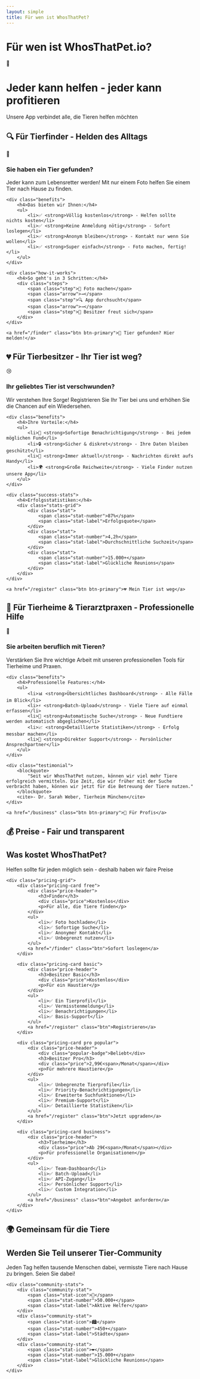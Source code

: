 ```yaml
---
layout: simple
title: Für wen ist WhosThatPet?
---
```


# Für wen ist WhosThatPet.io? 

<div class="hero">
    <div class="hero-logo">👥</div>
    <h1>Jeder kann helfen - jeder kann profitieren</h1>
    <p>Unsere App verbindet alle, die Tieren helfen möchten</p>
</div>

## 🔍 Für Tierfinder - Helden des Alltags

<div class="role-card">
    <div class="role-icon">🦸</div>
    <h3>Sie haben ein Tier gefunden?</h3>
    <p>Jeder kann zum Lebensretter werden! Mit nur einem Foto helfen Sie einem Tier nach Hause zu finden.</p>
    
    <div class="benefits">
        <h4>Das bieten wir Ihnen:</h4>
        <ul>
            <li>✅ <strong>Völlig kostenlos</strong> - Helfen sollte nichts kosten</li>
            <li>✅ <strong>Keine Anmeldung nötig</strong> - Sofort loslegen</li>
            <li>✅ <strong>Anonym bleiben</strong> - Kontakt nur wenn Sie wollen</li>
            <li>✅ <strong>Super einfach</strong> - Foto machen, fertig!</li>
        </ul>
    </div>
    
    <div class="how-it-works">
        <h4>So geht's in 3 Schritten:</h4>
        <div class="steps">
            <span class="step">📸 Foto machen</span>
            <span class="arrow">→</span>
            <span class="step">🔍 App durchsucht</span>
            <span class="arrow">→</span>
            <span class="step">💌 Besitzer freut sich</span>
        </div>
    </div>
    
    <a href="/finder" class="btn btn-primary">🐾 Tier gefunden? Hier melden!</a>
</div>

## 💔 Für Tierbesitzer - Ihr Tier ist weg?

<div class="role-card">
    <div class="role-icon">😢</div>
    <h3>Ihr geliebtes Tier ist verschwunden?</h3>
    <p>Wir verstehen Ihre Sorge! Registrieren Sie Ihr Tier bei uns und erhöhen Sie die Chancen auf ein Wiedersehen.</p>
    
    <div class="benefits">
        <h4>Ihre Vorteile:</h4>
        <ul>
            <li>🚨 <strong>Sofortige Benachrichtigung</strong> - Bei jedem möglichen Fund</li>
            <li>🔒 <strong>Sicher & diskret</strong> - Ihre Daten bleiben geschützt</li>
            <li>📱 <strong>Immer aktuell</strong> - Nachrichten direkt aufs Handy</li>
            <li>🌍 <strong>Große Reichweite</strong> - Viele Finder nutzen unsere App</li>
        </ul>
    </div>
    
    <div class="success-stats">
        <h4>Erfolgsstatistiken:</h4>
        <div class="stats-grid">
            <div class="stat">
                <span class="stat-number">87%</span>
                <span class="stat-label">Erfolgsquote</span>
            </div>
            <div class="stat">
                <span class="stat-number">4,2h</span>
                <span class="stat-label">Durchschnittliche Suchzeit</span>
            </div>
            <div class="stat">
                <span class="stat-number">15.000+</span>
                <span class="stat-label">Glückliche Reunions</span>
            </div>
        </div>
    </div>
    
    <a href="/register" class="btn btn-primary">💔 Mein Tier ist weg</a>
</div>

## 🏥 Für Tierheime & Tierarztpraxen - Professionelle Hilfe

<div class="role-card">
    <div class="role-icon">🏥</div>
    <h3>Sie arbeiten beruflich mit Tieren?</h3>
    <p>Verstärken Sie Ihre wichtige Arbeit mit unseren professionellen Tools für Tierheime und Praxen.</p>
    
    <div class="benefits">
        <h4>Professionelle Features:</h4>
        <ul>
            <li>📊 <strong>Übersichtliches Dashboard</strong> - Alle Fälle im Blick</li>
            <li>⚡ <strong>Batch-Upload</strong> - Viele Tiere auf einmal erfassen</li>
            <li>🔄 <strong>Automatische Suche</strong> - Neue Fundtiere werden automatisch abgeglichen</li>
            <li>📈 <strong>Detaillierte Statistiken</strong> - Erfolg messbar machen</li>
            <li>💬 <strong>Direkter Support</strong> - Persönlicher Ansprechpartner</li>
        </ul>
    </div>
    
    <div class="testimonial">
        <blockquote>
            "Seit wir WhosThatPet nutzen, können wir viel mehr Tiere erfolgreich vermitteln. Die Zeit, die wir früher mit der Suche verbracht haben, können wir jetzt für die Betreuung der Tiere nutzen."
        </blockquote>
        <cite>- Dr. Sarah Weber, Tierheim München</cite>
    </div>
    
    <a href="/business" class="btn btn-primary">🏥 Für Profis</a>
</div>

## 💰 Preise - Fair und transparent

<div class="pricing-section">
    <h2>Was kostet WhosThatPet?</h2>
    <p>Helfen sollte für jeden möglich sein - deshalb haben wir faire Preise</p>
    
    <div class="pricing-grid">
        <div class="pricing-card free">
            <div class="price-header">
                <h3>Finder</h3>
                <div class="price">Kostenlos</div>
                <p>Für alle, die Tiere finden</p>
            </div>
            <ul>
                <li>✅ Foto hochladen</li>
                <li>✅ Sofortige Suche</li>
                <li>✅ Anonymer Kontakt</li>
                <li>✅ Unbegrenzt nutzen</li>
            </ul>
            <a href="/finder" class="btn">Sofort loslegen</a>
        </div>
        
        <div class="pricing-card basic">
            <div class="price-header">
                <h3>Besitzer Basic</h3>
                <div class="price">Kostenlos</div>
                <p>Für ein Haustier</p>
            </div>
            <ul>
                <li>✅ Ein Tierprofil</li>
                <li>✅ Vermisstenmeldung</li>
                <li>✅ Benachrichtigungen</li>
                <li>✅ Basis-Support</li>
            </ul>
            <a href="/register" class="btn">Registrieren</a>
        </div>
        
        <div class="pricing-card pro popular">
            <div class="price-header">
                <div class="popular-badge">Beliebt</div>
                <h3>Besitzer Pro</h3>
                <div class="price">2,99€<span>/Monat</span></div>
                <p>Für mehrere Haustiere</p>
            </div>
            <ul>
                <li>✅ Unbegrenzte Tierprofile</li>
                <li>✅ Priority-Benachrichtigungen</li>
                <li>✅ Erweiterte Suchfunktionen</li>
                <li>✅ Premium-Support</li>
                <li>✅ Detaillierte Statistiken</li>
            </ul>
            <a href="/register" class="btn">Jetzt upgraden</a>
        </div>
        
        <div class="pricing-card business">
            <div class="price-header">
                <h3>Tierheime</h3>
                <div class="price">Ab 29€<span>/Monat</span></div>
                <p>Für professionelle Organisationen</p>
            </div>
            <ul>
                <li>✅ Team-Dashboard</li>
                <li>✅ Batch-Upload</li>
                <li>✅ API-Zugang</li>
                <li>✅ Persönlicher Support</li>
                <li>✅ Custom Integration</li>
            </ul>
            <a href="/business" class="btn">Angebot anfordern</a>
        </div>
    </div>
</div>

## 🌍 Gemeinsam für die Tiere

<div class="community-section">
    <h2>Werden Sie Teil unserer Tier-Community</h2>
    <p>Jeden Tag helfen tausende Menschen dabei, vermisste Tiere nach Hause zu bringen. Seien Sie dabei!</p>
    
    <div class="community-stats">
        <div class="community-stat">
            <span class="stat-icon">👥</span>
            <span class="stat-number">50.000+</span>
            <span class="stat-label">Aktive Helfer</span>
        </div>
        <div class="community-stat">
            <span class="stat-icon">🏙️</span>
            <span class="stat-number">450+</span>
            <span class="stat-label">Städte</span>
        </div>
        <div class="community-stat">
            <span class="stat-icon">❤️</span>
            <span class="stat-number">15.000+</span>
            <span class="stat-label">Glückliche Reunions</span>
        </div>
    </div>
</div>